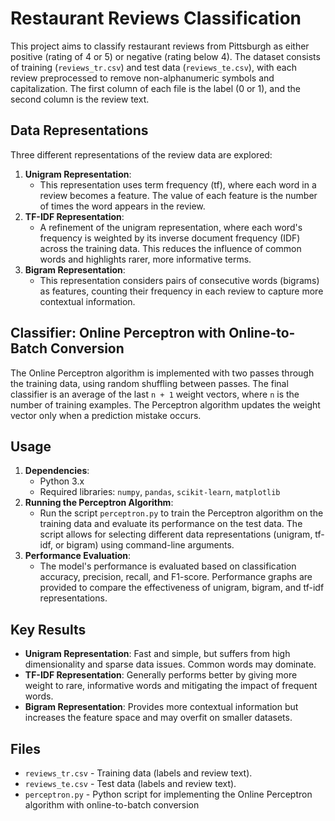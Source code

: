 # Restaurant Reviews Classification

This project aims to classify restaurant reviews from Pittsburgh as either positive (rating of 4 or 5) or negative (rating below 4). The dataset consists of training (`reviews_tr.csv`) and test data (`reviews_te.csv`), with each review preprocessed to remove non-alphanumeric symbols and capitalization. The first column of each file is the label (0 or 1), and the second column is the review text.

## Data Representations

Three different representations of the review data are explored:

1. **Unigram Representation**:
    - This representation uses term frequency (tf), where each word in a review becomes a feature. The value of each feature is the number of times the word appears in the review.
2. **TF-IDF Representation**:
    - A refinement of the unigram representation, where each word's frequency is weighted by its inverse document frequency (IDF) across the training data. This reduces the influence of common words and highlights rarer, more informative terms.
3. **Bigram Representation**:
    - This representation considers pairs of consecutive words (bigrams) as features, counting their frequency in each review to capture more contextual information.

## Classifier: Online Perceptron with Online-to-Batch Conversion

The Online Perceptron algorithm is implemented with two passes through the training data, using random shuffling between passes. The final classifier is an average of the last `n + 1` weight vectors, where `n` is the number of training examples. The Perceptron algorithm updates the weight vector only when a prediction mistake occurs.

## Usage

1. **Dependencies**:
    - Python 3.x
    - Required libraries: `numpy`, `pandas`, `scikit-learn`, `matplotlib`
2. **Running the Perceptron Algorithm**:
    - Run the script `perceptron.py` to train the Perceptron algorithm on the training data and evaluate its performance on the test data. The script allows for selecting different data representations (unigram, tf-idf, or bigram) using command-line arguments.
3. **Performance Evaluation**:
    - The model's performance is evaluated based on classification accuracy, precision, recall, and F1-score. Performance graphs are provided to compare the effectiveness of unigram, bigram, and tf-idf representations.

## Key Results

- **Unigram Representation**: Fast and simple, but suffers from high dimensionality and sparse data issues. Common words may dominate.
- **TF-IDF Representation**: Generally performs better by giving more weight to rare, informative words and mitigating the impact of frequent words.
- **Bigram Representation**: Provides more contextual information but increases the feature space and may overfit on smaller datasets.

## Files

- `reviews_tr.csv` - Training data (labels and review text).
- `reviews_te.csv` - Test data (labels and review text).
- `perceptron.py` - Python script for implementing the Online Perceptron algorithm with online-to-batch conversion
